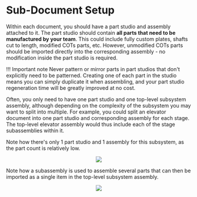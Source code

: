 # Sub-Document Setup

Within each document, you should have a part studio and assembly attached to it. The part studio should contain **all parts that need to be manufactured by your team**. This could include fully custom plates, shafts cut to length, modified COTs parts, etc. However, unmodified COTs parts should be imported directly into the corresponding assembly - no modification inside the part studio is required.

!!! Important note
    Never pattern or mirror parts in part studios that don't explicitly need to be patterned. Creating one of each part in the studio means you can simply duplicate it when assembling, and your part studio regeneration time will be greatly improved at no cost.

Often, you only need to have one part studio and one top-level subsystem assembly, although depending on the complexity of the subsystem you may want to split into multiple. For example, you could split an elevator document into one part studio and corresponding assembly for each stage. The top-level elevator assembly would thus include each of the stage subassemblies within it.


Note how there's only 1 part studio and 1 assembly for this subsystem, as the part count is relatively low.

<center><img src="/img/best-practices/part-studio.webp"></center>

Note how a subassembly is used to assemble several parts that can then be imported as a single item in the top-level subsystem assembly.

<center><img src="/img/best-practices/subassembly.png"></center>

<br>